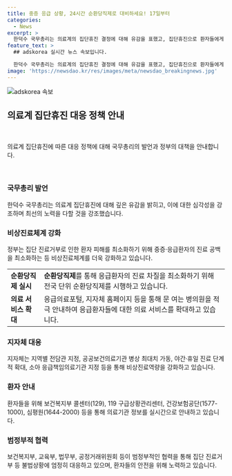```yaml
---
title: 중증 응급 상황, 24시간 순환당직제로 대비하세요! 17일부터
categories:
  - News
excerpt: >
  한덕수 국무총리는 의료계의 집단휴진 결정에 대해 유감을 표했고, 집단휴진으로 환자들에게 피해가 가지 않도록 적극 노력할 것을 강조했다. 정부는 응급환자 진료를 위해 중증·응급환자의 진료 공백을 최소화하는 비상진료체계를 강화하고, 응급의료포털과 지자체 홈페이지를 통해 환자들을 안내할 예정이다. 또한 암 환자의 진료 공백을 최소화하고 의료진 지원을 강화할 방침이며, 진료거부 피해사례에 대한 집중적인 지원 및 대응에 나서기로 했다. 한덕수 국무총리는 의료개혁에 동참하고자 하는 호소를 했다.
feature_text: >
  ## adskorea 실시간 뉴스 속보입니다.

  한덕수 국무총리는 의료계의 집단휴진 결정에 대해 유감을 표했고, 집단휴진으로 환자들에게 피해가 가지 않도록 적극 노력할 것을 강조했다. 정부는 응급환자 진료를 위해 중증·응급환자의 진료 공백을 최소화하는 비상진료체계를 강화하고, 응급의료포털과 지자체 홈페이지를 통해 환자들을 안내할 예정이다. 또한 암 환자의 진료 공백을 최소화하고 의료진 지원을 강화할 방침이며, 진료거부 피해사례에 대한 집중적인 지원 및 대응에 나서기로 했다. 한덕수 국무총리는 의료개혁에 동참하고자 하는 호소를 했다.
image: 'https://newsdao.kr/res/images/meta/newsdao_breakingnews.jpg'
---
```


<p><img src="https://newsdao.kr/res/images/meta/newsdao_breakingnews.jpg" alt="adskorea 속보" /></p>

<h2 data-ke-size="size26">의료계 집단휴진 대응 정책 안내</h2>

<p data-ke-size="size16">&nbsp;</p>

<p>의료계 집단휴진에 따른 대응 정책에 대해 국무총리의 발언과 정부의 대책을 안내합니다.</p>

<p data-ke-size="size16">&nbsp;</p>

<h3>국무총리 발언</h3>

<p>한덕수 국무총리는 의료계 집단휴진에 대해 깊은 유감을 밝히고, 이에 대한 심각성을 강조하며 최선의 노력을 다할 것을 강조했습니다.</p>

<h3>비상진료체계 강화</h3>

<p>정부는 집단 진료거부로 인한 환자 피해를 최소화하기 위해 중증·응급환자의 진료 공백을 최소화하는 등 비상진료체계를 더욱 강화하고 있습니다.</p>

<table>
  <tr>
    <td><b>순환당직제 실시</b></td>
    <td><b>순환당직제</b>를 통해 응급환자의 진료 차질을 최소화하기 위해 전국 단위 순환당직제를 시행하고 있습니다.</td>
  </tr>
  <tr>
    <td><b>의료 서비스 확대</b></td>
    <td>응급의료포털, 지자체 홈페이지 등을 통해 문 여는 병의원을 적극 안내하여 응급환자들에 대한 의료 서비스를 확대하고 있습니다.</td>
  </tr>
</table>

<h3>지자체 대응</h3>

<p>지자체는 지역별 전담관 지정, 공공보건의료기관 병상 최대치 가동, 야간·휴일 진료 단계적 확대, 소아 응급책임의료기관 지정 등을 통해 비상진료역량을 강화하고 있습니다.</p>

<h3>환자 안내</h3>

<p>환자들을 위해 보건복지부 콜센터(129), 119 구급상황관리센터, 건강보험공단(1577-1000), 심평원(1644-2000) 등을 통해 의료기관 정보를 실시간으로 안내하고 있습니다.</p>

<h3>범정부적 협력</h3>

<p>보건복지부, 교육부, 법무부, 공정거래위원회 등이 범정부적인 협력을 통해 집단 진료거부 등 불법상황에 엄정히 대응하고 있으며, 환자들의 안전을 위해 노력하고 있습니다.</p>

<p data-ke-size="size16">&nbsp;</p>

